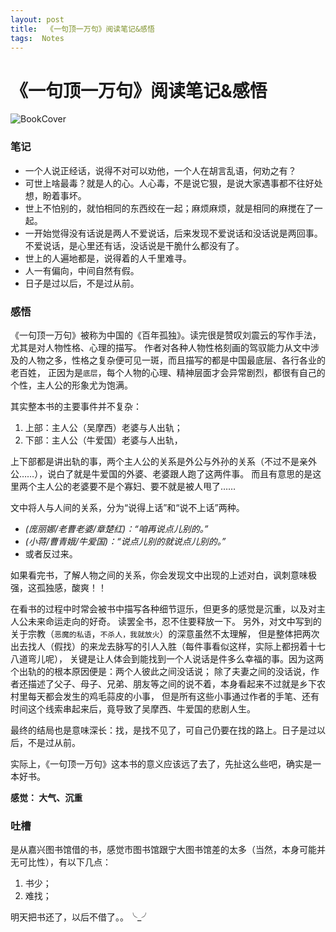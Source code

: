 ```yaml
---
layout: post
title:  《一句顶一万句》阅读笔记&感悟
tags:  Notes
---
```

# 《一句顶一万句》阅读笔记&感悟
![BookCover](https://github.com/heartsuit/heartsuit.github.io/raw/master/pictures/oneWordForAll.png)
### 笔记
- 一个人说正经话，说得不对可以劝他，一个人在胡言乱语，何劝之有？
- 可世上啥最毒？就是人的心。人心毒，不是说它狠，是说大家遇事都不往好处想，盼着事坏。
- 世上不怕别的，就怕相同的东西绞在一起；麻烦麻烦，就是相同的麻搅在了一起。
- 一开始觉得没有话说是两人不爱说话，后来发现不爱说话和没话说是两回事。不爱说话，是心里还有话，没话说是干脆什么都没有了。
- 世上的人遍地都是，说得着的人千里难寻。
- 人一有偏向，中间自然有假。
- 日子是过以后，不是过从前。

### 感悟
《一句顶一万句》被称为中国的《百年孤独》。读完很是赞叹刘震云的写作手法，尤其是对人物性格、心理的描写。
作者对各种人物性格刻画的驾驭能力从文中涉及的人物之多，性格之复杂便可见一斑，而且描写的都是中国最底层、各行各业的老百姓，
正因为是`底层`，每个人物的心理、精神层面才会异常剧烈，都很有自己的个性，主人公的形象尤为饱满。

其实整本书的主要事件并不复杂：
1. 上部：主人公（吴摩西）老婆与人出轨；
2. 下部：主人公（牛爱国）老婆与人出轨，

上下部都是讲出轨的事，两个主人公的关系是外公与外孙的关系（不过不是亲外公……），说白了就是牛爱国的外婆、老婆跟人跑了这两件事。
而且有意思的是这里两个主人公的老婆要不是个寡妇、要不就是被人甩了……

文中将人与人间的关系，分为“说得上话”和“说不上话”两种。
- *(庞丽娜/老曹老婆/章楚红)：“咱再说点儿别的。”*
- *(小蒋/曹青娥/牛爱国)：“说点儿别的就说点儿别的。”*
- 或者反过来。

如果看完书，了解人物之间的关系，你会发现文中出现的上述对白，讽刺意味极强，这孤独感，酸爽！！

在看书的过程中时常会被书中描写各种细节逗乐，但更多的感觉是沉重，以及对主人公未来命运走向的好奇。
读罢全书，忍不住要释放一下。
另外，对文中写到的关于宗教（`恶魔的私语`，`不杀人，我就放火`）的深意虽然不太理解，
但是整体把两次出去找人（假找）的来龙去脉写的引人入胜（每件事看似这样，实际上都拐着十七八道弯儿呢），
关键是让人体会到能找到一个人说话是件多么幸福的事。因为这两个出轨的的根本原因便是：两个人彼此之间没话说；
除了夫妻之间的没话说，作者还描述了父子、母子、兄弟、朋友等之间的说不着，本身看起来不过就是乡下农村里每天都会发生的鸡毛蒜皮的小事，
但是所有这些小事通过作者的手笔、还有时间这个线索串起来后，竟导致了吴摩西、牛爱国的悲剧人生。

最终的结局也是意味深长：找，是找不见了，可自己仍要在找的路上。日子是过以后，不是过从前。

实际上，《一句顶一万句》这本书的意义应该远了去了，先扯这么些吧，确实是一本好书。

**感觉： 大气、沉重**

### 吐槽
是从嘉兴图书馆借的书，感觉市图书馆跟宁大图书馆差的太多（当然，本身可能并无可比性），有以下几点：
1. 书少；
2. 难找；

明天把书还了，以后不借了。。╰_╯





